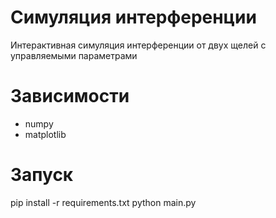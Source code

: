 # Симуляция интерференции
Интерактивная симуляция интерференции от двух щелей с управляемыми параметрами

# Зависимости
- numpy
- matplotlib

# Запуск
pip install -r requirements.txt
python main.py